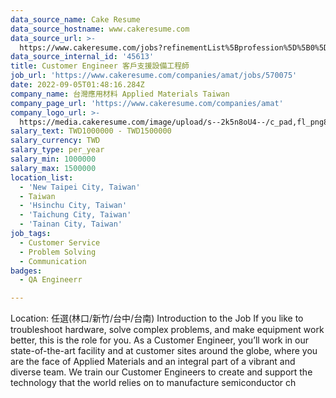 ```yaml
---
data_source_name: Cake Resume
data_source_hostname: www.cakeresume.com
data_source_url: >-
  https://www.cakeresume.com/jobs?refinementList%5Bprofession%5D%5B0%5D=engineering_qa-engineer&refinementList%5Bsalary_currency%5D=TWD&range%5Bsalary_range%5D%5Bmin%5D=800096
data_source_internal_id: '45613'
title: Customer Engineer 客戶支援設備工程師
job_url: 'https://www.cakeresume.com/companies/amat/jobs/570075'
date: 2022-09-05T01:48:16.284Z
company_name: 台灣應用材料 Applied Materials Taiwan
company_page_url: 'https://www.cakeresume.com/companies/amat'
company_logo_url: >-
  https://media.cakeresume.com/image/upload/s--2k5n8oU4--/c_pad,fl_png8,h_200,w_200/v1660726541/smmejxun3qvfz9mozepa.png
salary_text: TWD1000000 - TWD1500000
salary_currency: TWD
salary_type: per_year
salary_min: 1000000
salary_max: 1500000
location_list:
  - 'New Taipei City, Taiwan'
  - Taiwan
  - 'Hsinchu City, Taiwan'
  - 'Taichung City, Taiwan'
  - 'Tainan City, Taiwan'
job_tags:
  - Customer Service
  - Problem Solving
  - Communication
badges:
  - QA Engineerr

---
```


Location: 任選(林口/新竹/台中/台南) Introduction to the Job If you like to troubleshoot hardware, solve complex problems, and make equipment work better, this is the role for you. As a Customer Engineer, you’ll work in our state-of-the-art facility and at customer sites around the globe, where you are the face of Applied Materials and an integral part of a vibrant and diverse team. We train our Customer Engineers to create and support the technology that the world relies on to manufacture semiconductor ch